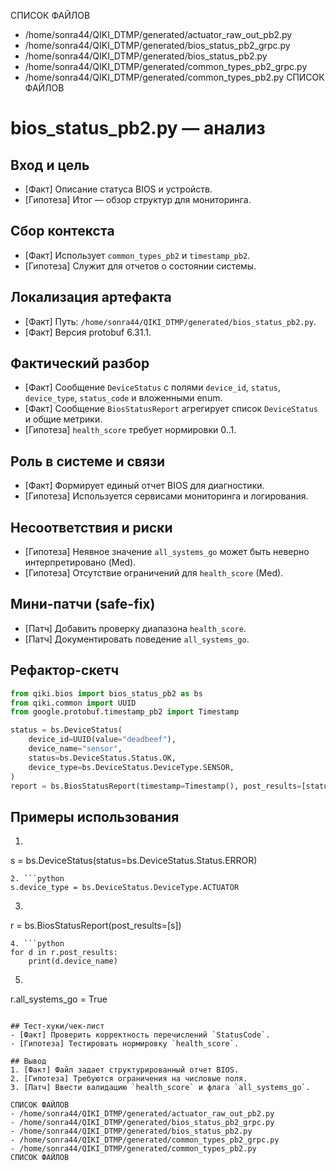 СПИСОК ФАЙЛОВ
- /home/sonra44/QIKI_DTMP/generated/actuator_raw_out_pb2.py
- /home/sonra44/QIKI_DTMP/generated/bios_status_pb2_grpc.py
- /home/sonra44/QIKI_DTMP/generated/bios_status_pb2.py
- /home/sonra44/QIKI_DTMP/generated/common_types_pb2_grpc.py
- /home/sonra44/QIKI_DTMP/generated/common_types_pb2.py
СПИСОК ФАЙЛОВ

# bios_status_pb2.py — анализ

## Вход и цель
- [Факт] Описание статуса BIOS и устройств.
- [Гипотеза] Итог — обзор структур для мониторинга.

## Сбор контекста
- [Факт] Использует `common_types_pb2` и `timestamp_pb2`.
- [Гипотеза] Служит для отчетов о состоянии системы.

## Локализация артефакта
- [Факт] Путь: `/home/sonra44/QIKI_DTMP/generated/bios_status_pb2.py`.
- [Факт] Версия protobuf 6.31.1.

## Фактический разбор
- [Факт] Сообщение `DeviceStatus` с полями `device_id`, `status`, `device_type`, `status_code` и вложенными enum.
- [Факт] Сообщение `BiosStatusReport` агрегирует список `DeviceStatus` и общие метрики.
- [Гипотеза] `health_score` требует нормировки 0..1.

## Роль в системе и связи
- [Факт] Формирует единый отчет BIOS для диагностики.
- [Гипотеза] Используется сервисами мониторинга и логирования.

## Несоответствия и риски
- [Гипотеза] Неявное значение `all_systems_go` может быть неверно интерпретировано (Med).
- [Гипотеза] Отсутствие ограничений для `health_score` (Med).

## Мини-патчи (safe-fix)
- [Патч] Добавить проверку диапазона `health_score`.
- [Патч] Документировать поведение `all_systems_go`.

## Рефактор-скетч
```python
from qiki.bios import bios_status_pb2 as bs
from qiki.common import UUID
from google.protobuf.timestamp_pb2 import Timestamp

status = bs.DeviceStatus(
    device_id=UUID(value="deadbeef"),
    device_name="sensor",
    status=bs.DeviceStatus.Status.OK,
    device_type=bs.DeviceStatus.DeviceType.SENSOR,
)
report = bs.BiosStatusReport(timestamp=Timestamp(), post_results=[status])
```

## Примеры использования
1. ```python
s = bs.DeviceStatus(status=bs.DeviceStatus.Status.ERROR)
```
2. ```python
s.device_type = bs.DeviceStatus.DeviceType.ACTUATOR
```
3. ```python
r = bs.BiosStatusReport(post_results=[s])
```
4. ```python
for d in r.post_results:
    print(d.device_name)
```
5. ```python
r.all_systems_go = True
```

## Тест-хуки/чек-лист
- [Факт] Проверить корректность перечислений `StatusCode`.
- [Гипотеза] Тестировать нормировку `health_score`.

## Вывод
1. [Факт] Файл задает структурированный отчет BIOS.
2. [Гипотеза] Требуются ограничения на числовые поля.
3. [Патч] Ввести валидацию `health_score` и флага `all_systems_go`.

СПИСОК ФАЙЛОВ
- /home/sonra44/QIKI_DTMP/generated/actuator_raw_out_pb2.py
- /home/sonra44/QIKI_DTMP/generated/bios_status_pb2_grpc.py
- /home/sonra44/QIKI_DTMP/generated/bios_status_pb2.py
- /home/sonra44/QIKI_DTMP/generated/common_types_pb2_grpc.py
- /home/sonra44/QIKI_DTMP/generated/common_types_pb2.py
СПИСОК ФАЙЛОВ

